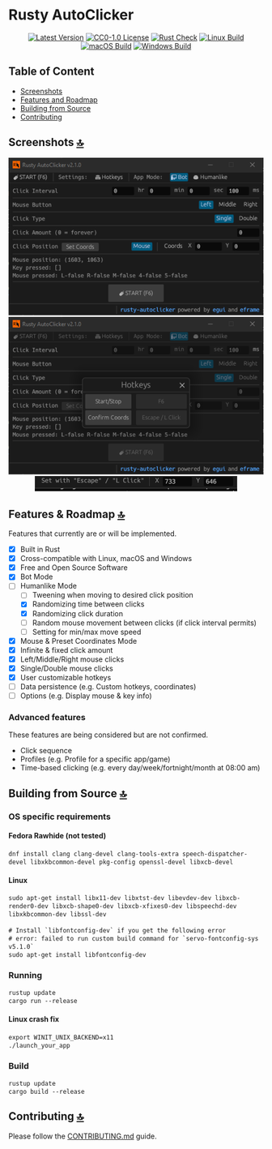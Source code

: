 # Rusty AutoClicker

<div align="center">

<!-- [![Latest Version](https://img.shields.io/badge/Rusty%20AutoClicker-2.2.0-blue)](https://github.com/MrTanoshii/rusty-autoclicker) -->
[![Latest Version](https://img.shields.io/github/v/tag/MrTanoshii/rusty-autoclicker.svg?label=Version&sort=semver&color=orange)](https://github.com/MrTanoshii/rusty-autoclicker/releases)
[![CC0-1.0 License](https://img.shields.io/badge/License-CC0--1.0-blue)](https://github.com/MrTanoshii/rusty-autoclicker/blob/main/LICENSE)
[![Rust Check](https://github.com/MrTanoshii/rusty-autoclicker/actions/workflows/rust_check.yml/badge.svg)](https://github.com/MrTanoshii/rusty-autoclicker/actions/workflows/rust_check.yml)
[![Linux Build](https://github.com/MrTanoshii/rusty-autoclicker/actions/workflows/linux_build.yml/badge.svg)](https://github.com/MrTanoshii/rusty-autoclicker/actions/workflows/linux_build.yml)
[![macOS Build](https://github.com/MrTanoshii/rusty-autoclicker/actions/workflows/macos_build.yml/badge.svg)](https://github.com/MrTanoshii/rusty-autoclicker/actions/workflows/macos_build.yml)
[![Windows Build](https://github.com/MrTanoshii/rusty-autoclicker/actions/workflows/windows_build.yml/badge.svg)](https://github.com/MrTanoshii/rusty-autoclicker/actions/workflows/windows_build.yml)

</div>

## Table of Content

- [Screenshots](#screenshots-top)
- [Features and Roadmap](#features--roadmap-top)
- [Building from Source](#building-from-source-top)
- [Contributing](#contributing-top)

## Screenshots [:top:](#table-of-content)

<div align="center">
  
[![](/screenshots/v2.1.0/rusty-autoclicker_0dnvDPcANp.png?raw=true "Main Interface")](#)
[![](/screenshots/v2.1.0/rusty-autoclicker_a4asg2fXnT.png?raw=true "Hotkey Change")](#)
[![](/screenshots/v2.1.0/rusty-autoclicker_ClJzyc8yHz.png?raw=true "Setting Coordinates")](#)
  
</div>

## Features & Roadmap [:top:](#table-of-content)

Features that currently are or will be implemented.

- [x] Built in Rust
- [x] Cross-compatible with Linux, macOS and Windows
- [x] Free and Open Source Software
- [x] Bot Mode
- [ ] Humanlike Mode
  - [ ] Tweening when moving to desired click position
  - [x] Randomizing time between clicks
  - [x] Randomizing click duration
  - [ ] Random mouse movement between clicks (if click interval permits)
  - [ ] Setting for min/max move speed
- [x] Mouse & Preset Coordinates Mode
- [x] Infinite & fixed click amount
- [x] Left/Middle/Right mouse clicks
- [x] Single/Double mouse clicks
- [x] User customizable hotkeys
- [ ] Data persistence (e.g. Custom hotkeys, coordinates)
- [ ] Options (e.g. Display mouse & key info)

### Advanced features

These features are being considered but are not confirmed.

- Click sequence
- Profiles (e.g. Profile for a specific app/game)
- Time-based clicking (e.g. every day/week/fortnight/month at 08:00 am)

## Building from Source [:top:](#table-of-content)

### OS specific requirements

#### Fedora Rawhide (not tested)

```shell
dnf install clang clang-devel clang-tools-extra speech-dispatcher-devel libxkbcommon-devel pkg-config openssl-devel libxcb-devel
```

#### Linux

```shell
sudo apt-get install libx11-dev libxtst-dev libevdev-dev libxcb-render0-dev libxcb-shape0-dev libxcb-xfixes0-dev libspeechd-dev libxkbcommon-dev libssl-dev

# Install `libfontconfig-dev` if you get the following error
# error: failed to run custom build command for `servo-fontconfig-sys v5.1.0`
sudo apt-get install libfontconfig-dev
```

### Running

```shell
rustup update
cargo run --release
```

#### Linux crash fix

```shell
export WINIT_UNIX_BACKEND=x11
./launch_your_app
```

### Build

```shell
rustup update
cargo build --release
```

## Contributing [:top:](#table-of-content)

Please follow the [CONTRIBUTING.md](CONTRIBUTING.md) guide.
